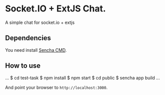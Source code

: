 # Socket.IO + ExtJS Chat.

A simple chat for socket.io + extjs

## Dependencies

You need install [Sencha CMD](https://www.sencha.com/products/extjs/cmd-download/).

## How to use

...
$ cd test-task
$ npm install
$ npm start
$ cd public
$ sencha app build
...


And point your browser to `http://localhost:3000`.
